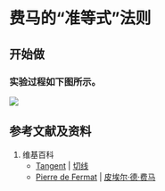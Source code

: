 # 费马的“准等式”法则

## 开始做

### 实验过程如下图所示。

![](/images/微分/曲线在某一点的切线/费马的“准等式”法则/1a1.jpg)

## 参考文献及资料

1. 维基百科
	- [Tangent](https://en.wikipedia.org/wiki/Tangent) | [切线](https://zh.wikipedia.org/wiki/%E5%88%87%E7%BA%BF) 
	- [Pierre de Fermat](https://en.wikipedia.org/wiki/Pierre_de_Fermat) | [皮埃尔·德·费马](https://zh.wikipedia.org/wiki/%E7%9A%AE%E5%9F%83%E7%88%BE%C2%B7%E5%BE%B7%C2%B7%E8%B2%BB%E9%A6%AC) 


